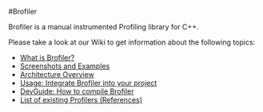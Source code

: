 #Brofiler

Brofiler is a manual instrumented Profiling library for C++.

Please take a look at our Wiki to get information about the following topics:

* [What is Brofiler?](https://github.com/monsdar/Brofiler/wiki/What-is-Brofiler%3F)
* [Screenshots and Examples](https://github.com/monsdar/Brofiler/wiki/Screenshots-and-Examples)
* [Architecture Overview](https://github.com/monsdar/Brofiler/wiki/Architecture-Overview)
* [Usage: Integrate Brofiler into your project](https://github.com/monsdar/Brofiler/wiki/Usage:-Integrate-Brofiler-into-your-project)
* [DevGuide: How to compile Brofiler](https://github.com/monsdar/Brofiler/wiki/DevGuide:-How-to-compile-Brofiler)
* [List of existing Profilers (References)](https://github.com/monsdar/Brofiler/wiki/List-of-existing-Profilers-(References))
